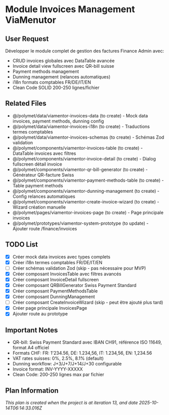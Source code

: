 # Module Invoices Management ViaMenutor

## User Request
Développer le module complet de gestion des factures Finance Admin avec:
- CRUD invoices globales avec DataTable avancée
- Invoice detail view fullscreen avec QR-bill suisse
- Payment methods management
- Dunning management (relances automatiques)
- i18n formats comptables FR/DE/IT/EN
- Clean Code SOLID 200-250 lignes/fichier

## Related Files
- @/polymet/data/viamentor-invoices-data (to create) - Mock data invoices, payment methods, dunning config
- @/polymet/data/viamentor-invoices-i18n (to create) - Traductions termes comptables
- @/polymet/data/viamentor-invoices-schemas (to create) - Schémas Zod validation
- @/polymet/components/viamentor-invoices-table (to create) - DataTable invoices avec filtres
- @/polymet/components/viamentor-invoice-detail (to create) - Dialog fullscreen détail invoice
- @/polymet/components/viamentor-qr-bill-generator (to create) - Générateur QR-facture Swiss
- @/polymet/components/viamentor-payment-methods-table (to create) - Table payment methods
- @/polymet/components/viamentor-dunning-management (to create) - Config relances automatiques
- @/polymet/components/viamentor-create-invoice-wizard (to create) - Wizard création manuelle
- @/polymet/pages/viamentor-invoices-page (to create) - Page principale invoices
- @/polymet/prototypes/viamentor-system-prototype (to update) - Ajouter route /finance/invoices

## TODO List
- [x] Créer mock data invoices avec types complets
- [x] Créer i18n termes comptables FR/DE/IT/EN
- [ ] Créer schémas validation Zod (skip - pas nécessaire pour MVP)
- [x] Créer composant InvoicesTable avec filtres avancés
- [x] Créer composant InvoiceDetail fullscreen
- [x] Créer composant QRBillGenerator Swiss Payment Standard
- [x] Créer composant PaymentMethodsTable
- [x] Créer composant DunningManagement
- [ ] Créer composant CreateInvoiceWizard (skip - peut être ajouté plus tard)
- [x] Créer page principale InvoicesPage
- [x] Ajouter route au prototype

## Important Notes
- QR-bill: Swiss Payment Standard avec IBAN CH91, référence ISO 11649, format A4 officiel
- Formats CHF: FR: 1'234.56, DE: 1.234,56, IT: 1.234,56, EN: 1,234.56
- VAT rates suisses: 0%, 2.5%, 8.1% (default)
- Dunning workflow: J+3/J+7/J+14/J+30 configurable
- Invoice format: INV-YYYY-XXXXX
- Clean Code: 200-250 lignes max par fichier

  
## Plan Information
*This plan is created when the project is at iteration 13, and date 2025-10-14T06:14:33.016Z*
